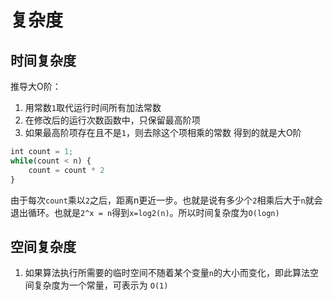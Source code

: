 # 复杂度
## 时间复杂度
推导大O阶：
1. 用常数`1`取代运行时间所有加法常数
2. 在修改后的运行次数函数中，只保留最高阶项
3. 如果最高阶项存在且不是`1`，则去除这个项相乘的常数
得到的就是大O阶

```js
int count = 1;
while(count < n) {
    count = count * 2
}
```
由于每次`count`乘以`2`之后，距离n更近一步。也就是说有多少个`2`相乘后大于`n`就会退出循环。也就是`2^x = n`得到`x=log2(n)`。所以时间复杂度为`O(logn)`

## 空间复杂度
1. 如果算法执行所需要的临时空间不随着某个变量`n`的大小而变化，即此算法空间复杂度为一个常量，可表示为 `O(1)`